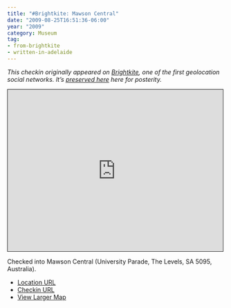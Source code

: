 ```yaml
---
title: "#Brightkite: Mawson Central"
date: "2009-08-25T16:51:36-06:00"
year: "2009"
category: Museum
tag:
- from-brightkite
- written-in-adelaide
---
```

<p style="font-style:italic">This checkin originally appeared on <a href="https://rubenerd.com/tag/from-brightkite/" title="View all posts imported from Brightkite">Brightkite</a>, one of the first geolocation social networks. It’s <a title="View all posts in the museum" href="https://rubenerd.com/museum/">preserved here</a> here for posterity.</p>

<iframe style="width:498px; height:373px; border:1px solid;" src="http://www.openstreetmap.org/export/embed.html?bbox=138.61431419849396%2C-34.811350113384734%2C138.61753821372986%2C-34.80805997505792&amp;layer=mapnik"></iframe>

Checked into Mawson Central (University Parade, The Levels, SA 5095, Australia).

* [Location URL](http://brightkite.com/places/7c6270263fbb11de9369003048c0801e)
* [Checkin URL](http://brightkite.com/objects/d833aa7c91c911de9b04003048c10834)
* [View Larger Map](http://www.openstreetmap.org/#map=18/-34.80971/138.61593")

